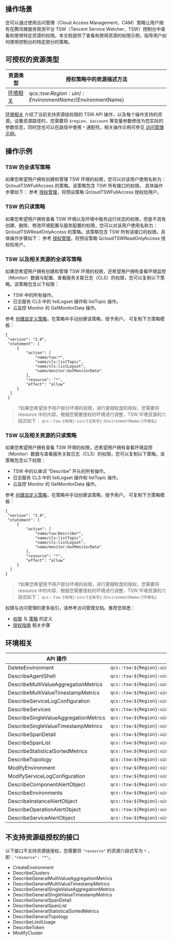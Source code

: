 ## 操作场景
您可以通过使用访问管理（Cloud Access Management，CAM）策略让用户拥有在腾讯微服务观测平台 TSW（Tencent Service Watcher，TSW）控制台中查看和使用特定资源的权限。本文档提供了查看和使用资源的权限示例，指导用户如何使用控制台的特定部分的策略。

## 可授权的资源类型

| 资源类型	| 授权策略中的资源描述方法 |
| --------- | ------------------------- |
| [环境相关](#环境) | qcs::tsw:${Region}:uin/:EnvironmentName/${EnvironmentName} |

[环境相关](#环境) 介绍了当前支持资源级权限的 TSW API 操作，以及每个操作支持的资源。设置资源路径时，您需要将 `$region`、`$account` 等变量参数修改为您实际的参数信息，同时您也可以在路径中使用 `*` 通配符。相关操作示例可参见 [访问管理示例](https://cloud.tencent.com/document/product/213/10312)。


## 操作示例
### TSW 的全读写策略
如果您希望用户拥有创建和管理 TSW 环境的权限，您可以对该用户使用名称为：QcloudTSWFullAccess 的策略。该策略包含 TSW 所有接口的权限。
具体操作步骤如下：
参考 [授权管理](https://cloud.tencent.com/document/product/598/10602)，将预设策略 QcloudTSWFullAccess 授权给用户。

### TSW 的只读策略
如果您希望用户拥有查看 TSW 环境以及环境中服务运行状态的权限，但是不具有创建、删除、修改环境配置与服务配置的权限，您可以对该用户使用名称为：QcloudTSWReadOnlyAccess 的策略。该策略包含 TSW 所有读接口的权限。具体操作步骤如下：
参考 [授权管理](https://cloud.tencent.com/document/product/598/10602)，将预设策略 QcloudTSWReadOnlyAccess 授权给用户。

### TSW 以及相关资源的全读写策略
如果您希望用户拥有创建和管理 TSW 环境的权限，还希望用户拥有查看环境监控（Monitor）数据与配置、查看服务关联日志（CLS）的权限，您可以复制以下策略。该策略包含以下权限：
- TSW 中的所有操作。
- 日志服务 CLS 中的 listLogset 操作和 listTopic 操作。
- 云监控 Monitor 的 GetMonitorData 操作。

参考 [创建自定义策略](https://cloud.tencent.com/document/product/598/37739)，在策略中手动创建该策略，授予用户。
可复制下方策略模板：
```
{
 "version": "2.0",
 "statement": [
     {
         "action": [
             "name/tsw:*",
             "name/cls:listTopic",
             "name/cls:listLogset",
             "name/monitor:GetMonitorData"
         ],
         "resource": "*",
         "effect": "allow"
     }
  ]
 }
```

>?如果您希望授予用户部分环境的权限，进行更细粒度的授权，您需要将 resource 中的内容，根据您需要授权的环境进行调整，TSW 环境资源的六段式如下：
`qcs::tsw:{地域}:uin/{主账号}:EnvironmentName/{环境名}`


### TSW 以及相关资源的只读策略
如果您希望用户拥有查看 TSW 环境的权限，还希望用户拥有查看环境监控（Monitor）数据与查看服务关联日志（CLS）的权限，您可以复制以下策略。该策略包含以下权限：
- TSW 中的以单词 “Describe” 开头的所有操作。
- 日志服务 CLS 中的 listLogset 操作和 listTopic 操作。
- 云监控 Monitor 的 GetMonitorData 操作。

参考 [创建自定义策略](https://cloud.tencent.com/document/product/598/37739)，在策略中手动创建该策略，授予用户。
可复制下方策略模板：
```
{
 "version": "2.0",
 "statement": [
     {
         "action": [
             "name/tsw:Describe*",
             "name/cls:listTopic",
             "name/cls:listLogset",
             "name/monitor:GetMonitorData"
         ],
         "resource": "*",
         "effect": "allow"
     }
  ]
}
```
>?如果您希望授予用户部分环境的权限，进行更细粒度的授权，您需要将 resource 中的内容，根据您需要授权的环境进行调整，TSW 环境资源的六段式如下：
`qcs::tsw:{地域}:uin/{主账号}:EnvironmentName/{环境名}`


权限与访问管理的更多指引，请参考访问管理文档。推荐您熟悉：
- [权限](https://cloud.tencent.com/document/product/598/10600) 与 [策略](https://cloud.tencent.com/document/product/598/10601) 的定义
- [授权指南](https://cloud.tencent.com/document/product/598/37739) 相关步骤

## 环境相关[](id:环境)
| API 操作 | 资源路径 |
| --------- | --------- |
| DeleteEnvironment          | `qcs::tsw:${Region}:uin/:EnvironmentName/${EnvironmentName}` |
| DescribeAgentShell          | `qcs::tsw:${Region}:uin/:EnvironmentName/${EnvironmentName}` |
| DescribeMultiValueAggregationMetrics   | `qcs::tsw:${Region}:uin/:EnvironmentName/${EnvironmentName}` |
| DescribeMultiValueTimestampMetrics      | `qcs::tsw:${Region}:uin/:EnvironmentName/${EnvironmentName}` |
| DescribeServiceLogConfiguration            | `qcs::tsw:${Region}:uin/:EnvironmentName/${EnvironmentName}` |
| DescribeServices                                    | `qcs::tsw:${Region}:uin/:EnvironmentName/${EnvironmentName}` |
| DescribeSingleValueAggregationMetrics  | `qcs::tsw:${Region}:uin/:EnvironmentName/${EnvironmentName}` |
| DescribeSingleValueTimestampMetrics    | `qcs::tsw:${Region}:uin/:EnvironmentName/${EnvironmentName}` |
| DescribeSpanDetail                                | `qcs::tsw:${Region}:uin/:EnvironmentName/${EnvironmentName}` |
| DescribeSpanList                                    | `qcs::tsw:${Region}:uin/:EnvironmentName/${EnvironmentName}` |
| DescribeStatisticalSortedMetrics             | `qcs::tsw:${Region}:uin/:EnvironmentName/${EnvironmentName}` |
| DescribeTopology                                  | `qcs::tsw:${Region}:uin/:EnvironmentName/${EnvironmentName}` |
| ModifyEnvironment                               | `qcs::tsw:${Region}:uin/:EnvironmentName/${EnvironmentName}` |
| ModifyServiceLogConfiguration             | `qcs::tsw:${Region}:uin/:EnvironmentName/${EnvironmentName}` |
| DescribeComponentAlertObject             | `qcs::tsw:${Region}:uin/:EnvironmentName/${EnvironmentName}` |
| DescribeEnvironments                           | `qcs::tsw:${Region}:uin/:EnvironmentName/${EnvironmentName}` |
| DescribeInstanceAlertObject                  | `qcs::tsw:${Region}:uin/:EnvironmentName/${EnvironmentName}` |
| DescribeOperationAlertObject                | `qcs::tsw:${Region}:uin/:EnvironmentName/${EnvironmentName}` | 
| DescribeServiceAlertObject                    | `qcs::tsw:${Region}:uin/:EnvironmentName/${EnvironmentName}` |

## 不支持资源级授权的接口
以下接口不支持资源级授权，您需要将 `"resource"` 的资源六段式写为 `*` ，即：`"resource": "*"`。
- CreateEnvironment
- DescribeClusters
- DescribeGeneralMultiValueAggregationMetrics
- DescribeGeneralMultiValueTimestampMetrics
- DescribeGeneralSingleValueAggregationMetrics
- DescribeGeneralSingleValueTimestampMetrics
- DescribeGeneralSpanDetail
- DescribeGeneralSpanList
- DescribeGeneralStatisticalSortedMetrics
- DescribeGeneralTopology
- DescribeLimitUsage
- DescribeToken
- ModifyCluster
